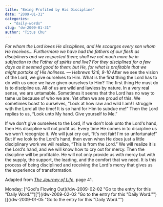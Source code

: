 ```yaml
---
title: "Being Profited by His Discipline"
date: "2009-01-31"
categories: 
  - "daily-words"
slug: "dw-2009-01-31"
author: "Titus Chu"
---
```


_For whom the Lord loves He disciplines, and He scourges every son whom He receives....Furthermore we have had the fathers of our flesh as discipliners and we respected them; shall we not much more be in subjection to the Father of spirits and live? For they disciplined for a few days as it seemed good to them; but He, for what is profitable that we might partake of His holiness. — Hebrews 12:6, 9-10_ After we see the vision of the Lord, we give ourselves to Him. What is the first thing the Lord has to do with us once we have given ourselves to Him? The first thing He must do is to discipline us. All of us are wild and lawless by nature. In a very real sense, we are untamable. Sometimes it seems that the Lord has no way to tame us because of who we are. Yet often we are proud of this. We sometimes boast to ourselves, “Look at how raw and wild I am! I struggle with the Lord all the time! It is so hard for Him to subdue me!” Then the Lord replies to us, “Look unto My hand. Give yourself to Me.”

If we don't give ourselves to the Lord, if we don't look unto the Lord's hand, then His discipline will not profit us. Every time He comes in to discipline us we won't recognize it. We will just cry out, “It's not fair! I'm so unfortunate!” But if we look to the Lord's hand, then even when He does just a little disciplinary work we will realize, “This is from the Lord.” We will realize it is the Lord's hand, and we will know how to cry out for mercy. Then the discipline will be profitable. He will not only provide us with mercy but with the supply, the support, the leading, and the comfort that we need. It is this process of being disciplined and receiving the Lord's mercy that gives us the experience of transformation.

Adapted from [_The Journey of Life_](/book-journey-of-life "Go to the entry for this book."), page 41.

Monday: [“God's Flowing Out](/dw-2009-02-02 "Go to the entry for this "Daily Word."")[”](/dw-2009-02-02 "Go to the entry for this "Daily Word."")[](/dw-2009-01-05 "Go to the entry for this "Daily Word."")
